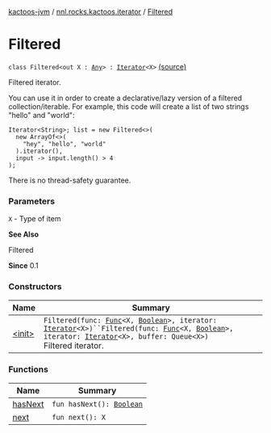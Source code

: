[kactoos-jvm](../../index.md) / [nnl.rocks.kactoos.iterator](../index.md) / [Filtered](.)

# Filtered

`class Filtered<out X : `[`Any`](https://kotlinlang.org/api/latest/jvm/stdlib/kotlin/-any/index.html)`> : `[`Iterator`](https://kotlinlang.org/api/latest/jvm/stdlib/kotlin.collections/-iterator/index.html)`<X>` [(source)](https://github.com/neonailol/kactoos/blob/master/kactoos-jvm/src/main/kotlin/nnl/rocks/kactoos/iterator/Filtered.kt#L32)

Filtered iterator.

You can use it in order to create a declarative/lazy
version of a filtered collection/iterable. For example,
this code will create a list of two strings "hello" and "world":

```
Iterator<String>; list = new Filtered<>(
  new ArrayOf<>(
    "hey", "hello", "world"
  ).iterator(),
  input -> input.length() > 4
);
```

There is no thread-safety guarantee.

### Parameters

`X` - Type of item

**See Also**

Filtered

**Since**
0.1

### Constructors

| Name | Summary |
|---|---|
| [&lt;init&gt;](-init-.md) | `Filtered(func: `[`Func`](../../nnl.rocks.kactoos/-func/index.md)`<X, `[`Boolean`](https://kotlinlang.org/api/latest/jvm/stdlib/kotlin/-boolean/index.html)`>, iterator: `[`Iterator`](https://kotlinlang.org/api/latest/jvm/stdlib/kotlin.collections/-iterator/index.html)`<X>)``Filtered(func: `[`Func`](../../nnl.rocks.kactoos/-func/index.md)`<X, `[`Boolean`](https://kotlinlang.org/api/latest/jvm/stdlib/kotlin/-boolean/index.html)`>, iterator: `[`Iterator`](https://kotlinlang.org/api/latest/jvm/stdlib/kotlin.collections/-iterator/index.html)`<X>, buffer: Queue<X>)`<br>Filtered iterator. |

### Functions

| Name | Summary |
|---|---|
| [hasNext](has-next.md) | `fun hasNext(): `[`Boolean`](https://kotlinlang.org/api/latest/jvm/stdlib/kotlin/-boolean/index.html) |
| [next](next.md) | `fun next(): X` |
